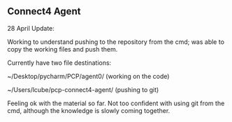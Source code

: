 ## Connect4 Agent

28 April Update:

Working to understand pushing to the repository from the cmd; was able to copy the working files and push them.

Currently have two file destinations:

  ~/Desktop/pycharm/PCP/agent0/ (working on the code)
  
  ~/Users/lcube/pcp-connect4-agent/ (pushing to git)
  
Feeling ok with the material so far. Not too confident with using git from the cmd, although the knowledge is slowly coming together.
